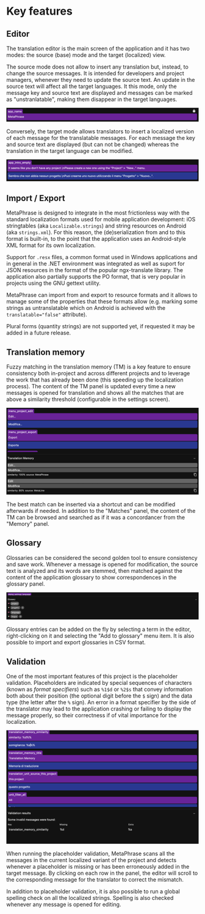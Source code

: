 # Key features

## Editor

The translation editor is the main screen of the application and it has two modes: the source (base) mode and the target (localized) view. 

The source mode does not allow to insert any translation but, instead, to change the source messages. It is intended for developers and project managers, whenever they need to update the source text. An update in the source text will affect all the target languages. It this mode, only the message key and source text are displayed and messages can be marked as "unstranlatable", making them disappear in the target languages.

![untranslatable](images/untranslatable_message.png)

Conversely, the target mode allows translators to insert  a localized version of each message for the translatable messages. For each message the key and source text are displayed (but can not be changed) whereas the translation in the target language can be modified.

![translatable](images/translatable_message.png)

## Import / Export

MetaPhrase is designed to integrate in the most frictionless way with the standard localization formats used for mobile application development: iOS stringtables (aka `Localizable.strings`) and string resources on Android (aka `strings.xml`). For this reason, the (de)serialization from and to this format is built-in, to the point that the application uses an Android-style XML format for its own localization.

Support for `.resx` files, a common format used in Windows applications and in general in the .NET environment was integrated as well as suport for JSON resources in the format of the popular ngx-translate library. The application also partially supports the PO format, that is very popular in projects using the GNU gettext utility.

MetaPhrase can import from and export to resource formats and it allows to manage some of the properties that these formats allow (e.g. marking some strings as untranslatable which on Android is achieved with the `translatable="false"` attribute).

Plural forms (quantity strings) are not supported yet, if requested it may be added in a future release.

## Translation memory

Fuzzy matching in the translation memory (TM) is a key feature to ensure consistency both in-project and across different projects and to leverage the work that has already been done (this speeding up the localization process). The content of the TM panel is updated every time a new messages is opened for translation and shows all the matches that are above a similarity threshold (configurable in the settings screen).

![tm](images/tm.png)

The best match can be inserted via a shortcut and can be modified afterwards if needed. In addition to the "Matches" panel, the content of the TM can be browsed and searched as if it was a concordancer from the "Memory" panel.

## Glossary

Glossaries can be considered the second golden tool to ensure consistency and save work. Whenever a message is opened for modification, the source text is analyzed and its words are stemmed, then matched against the content of the application glossary to show correspondences in the glossary panel.

![glossary](images/glossary.png)

Glossary entries can be added on the fly by selecting a term in the editor, right-clicking on it and selecting the "Add to glossary" menu item. It is also possible to import and export glossaries in CSV format.

## Validation

One of the most important features of this project is the placeholder validation. Placeholders are indicated by special sequences of characters (known as *format specifiers*) such as `%1$d` or `%2$s` that convey information both about their position (the optional digit before the `$` sign) and the data type (the letter after the `%` sign). An error in a format specifier by the side of the translator may lead to the application crashing or failing to display the message properly, so their correctness if of vital importance for the localization.

![validation](images/validation.png)

When running the placeholder validation, MetaPhrase scans all the messages in the current localized variant of the project and detects whenever a placeholder is missing or has been erroneously added in the target message. By clicking on each row in the panel, the editor will scroll to the corresponding message for the translator to correct the mismatch.

In addition to placeholder validation, it is also possible to run a global spelling check on all the localized strings. Spelling is also checked whenever any message is opened for editing.
